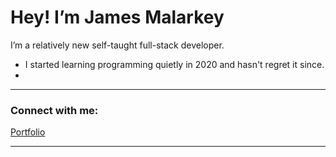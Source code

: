 #  Hey! I’m James Malarkey

I’m a relatively new self-taught full-stack developer.

- I started learning programming quietly in 2020 and hasn't regret it since.
- 

---

###  Connect with me:

[Portfolio](https://jimmy-malark.pages.dev)

---